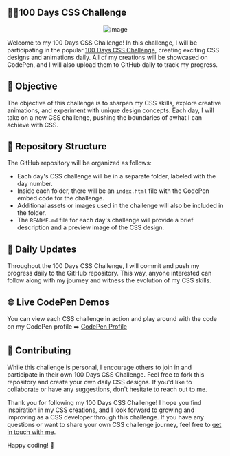 ## 👨‍💻100 Days CSS Challenge
<div align="center">

![image](https://github.com/rahil1202/100-days-CSS-challenge/assets/104057403/eca58d73-b02c-4935-b01c-3432b058bbae)[](https://100dayscss.com/days/1/)

</div>

Welcome to my 100 Days CSS Challenge! In this challenge, I will be participating in the popular [100 Days CSS Challenge](https://100dayscss.com/days/1/), creating exciting CSS designs and animations daily. All of my creations will be showcased on CodePen, and I will also upload them to GitHub daily to track my progress.

## 🌟 Objective

The objective of this challenge is to sharpen my CSS skills, explore creative animations, and experiment with unique design concepts. Each day, I will take on a new CSS challenge, pushing the boundaries of awhat I can achieve with CSS.

## 📁 Repository Structure

The GitHub repository will be organized as follows:

- Each day's CSS challenge will be in a separate folder, labeled with the day number.
- Inside each folder, there will be an `index.html` file with the CodePen embed code for the challenge.
- Additional assets or images used in the challenge will also be included in the folder.
- The `README.md` file for each day's challenge will provide a brief description and a preview image of the CSS design.

## 🚀 Daily Updates

Throughout the 100 Days CSS Challenge, I will commit and push my progress daily to the GitHub repository. This way, anyone interested can follow along with my journey and witness the evolution of my CSS skills.

## 🌐 Live CodePen Demos

You can view each CSS challenge in action and play around with the code on my CodePen profile ➡️ [CodePen Profile](https://codepen.io/rahil1202)


## 🤝 Contributing

While this challenge is personal, I encourage others to join in and participate in their own 100 Days CSS Challenge. Feel free to fork this repository and create your own daily CSS designs. If you'd like to collaborate or have any suggestions, don't hesitate to reach out to me.


Thank you for following my 100 Days CSS Challenge! I hope you find inspiration in my CSS creations, and I look forward to growing and improving as a CSS developer through this challenge. If you have any questions or want to share your own CSS challenge journey, feel free to [get in touch with me](mailto:rahilisvahora@gmail.com). 

Happy coding! 🤖

